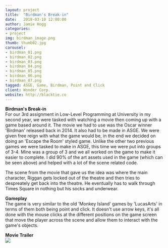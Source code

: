 ```yaml
---
layout: project
title:  "Birdman's Break-in"
date:   2018-03-10 12:00:00
author: Jamie Hogg
categories:
- project
img: birdman_image.png
thumb: thumb02.jpg
carousel:
- birdman_01.png
- birdman_02.png
- birdman_03.png
- birdman_04.png
- birdman_05.png
- birdman_06.png
- birdman_07.png
tagged: ASGE, Game, Birdman, Point and Click
client: Wonder Corp.
website: http://blacktie.co
---
```

<B>Birdman's Break-in</B><BR>
For our 3rd assignment in Low-Level Programming at University in my second year, we were tasked with watching a movie then coming up with a game based around it. The movie we had to use was the Oscar winner 'Birdman' released back in 2014. It also had to be made in ASGE. We were given free reign with what the game would be, in the end we decided on doing an 'Escape the Room' styled game. Unlike the other two previous games we were tasked to make in ASGE, this time we were put into groups of 3-4. Mine was a group of 3 and we all worked on the game to make it easier to complete. I did 90% of the art assets used in the game (which can be seen above) and helped with a lot of the scene related code.

The scene from the movie that gave us the idea was where the main character, Riggan gets locked out of the theatre and then tries to despreately get back into the theatre. He eventually has to walk through Times Square in nothing but his socks and underwear.
  
<B>Gameplay</B><BR>
The game is very similar to the old 'Monkey Island' games by 'LucasArts' in terms of them both being point and click. It doesn't use arrow keys, it's all done with the mouse clicks at the different positions on the game screen that move the player across the scene and allow them to interact with the game's objects.
  
<B>Movie Trailer</B><BR>
[![](http://img.youtube.com/vi/uJfLoE6hanc/0.jpg)](http://www.youtube.com/watch?v=uJfLoE6hanc "BIRDMAN - Official Worldwide Trailer")
